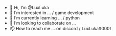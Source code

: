 - 👋 Hi, I’m @LuxLuka
- 👀 I’m interested in ... / game development
- 🌱 I’m currently learning ... / python
- 💞️ I’m looking to collaborate on ... 
- 📫 How to reach me ... on discord / LuxLuka#0001
